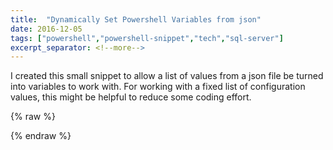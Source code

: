 ```yaml
---
title:  "Dynamically Set Powershell Variables from json"
date: 2016-12-05
tags: ["powershell","powershell-snippet","tech","sql-server"]
excerpt_separator: <!--more-->
---
```


I created this small snippet to allow a list of values from a json file be turned into variables to work with. For working with a fixed list of configuration values, this might be helpful to reduce some coding effort.
<!--more-->
{% raw %}
 <script src="https://gist.github.com/sheldonhull/dbbc8356028264047fd742b56c5ee27e.js"></script>
{% endraw %}
